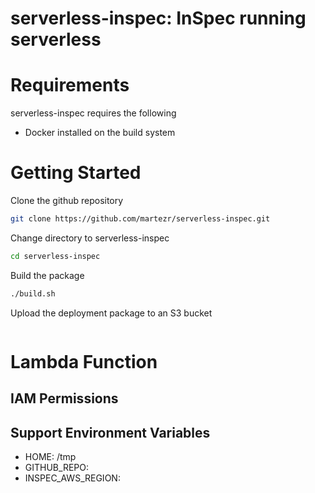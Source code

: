 # serverless-inspec: InSpec running serverless


# Requirements

serverless-inspec requires the following

* Docker installed on the build system

# Getting Started

Clone the github repository

```bash
git clone https://github.com/martezr/serverless-inspec.git
```

Change directory to serverless-inspec

```bash
cd serverless-inspec
```

Build the package

```bash
./build.sh
```

Upload the deployment package to an S3 bucket

```bash

```

# Lambda Function

## IAM Permissions



## Support Environment Variables

* HOME: /tmp
* GITHUB_REPO:
* INSPEC_AWS_REGION:

